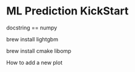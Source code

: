 # ML Prediction KickStart 
docstring == numpy

brew install lightgbm

brew install cmake libomp


How to add a new plot